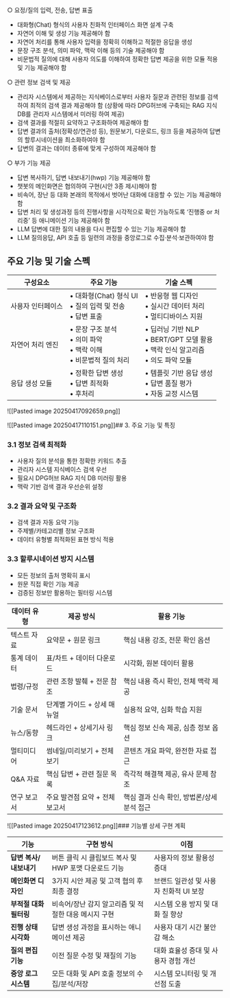 ○ 요정/질의 입력, 전송, 답변 표출 
- 대화형(Chat) 형식의 사용자 친화적 인터페이스 화면 설계 구축 
- 자연어 이해 및 생성 기능 제공해야 함 
- 자연어 처리를 통해 사용자 입력을 정확히 이해하고 적절한 응답을 생성 
- 문장 구조 분석, 의미 파악, 맥락 이해 등의 기술 제공해야 함 
- 비문법적 질의에 대해 사용자 의도를 이해하여 정확한 답변 제공을 위한 모듈 적용 및 기능 제공해야 함

○ 관련 정보 검색 및 제공 
- 관리자 시스템에서 제공하는 지식베이스로부터 사용자 질문과 관련된 정보를 검색하여 최적의 검색 결과 제공해야 함 (상황에 따라 DPG허브에 구축되는 RAG 지식 DB를 관리자 시스템에서 미러링 하여 제공) 
- 검색 결과를 적절히 요약하고 구조화하여 제공해야 함 
- 답변 결과의 출처(정확성/연관성 등), 원문보기, 다운로드, 링크 등을 제공하여 답변의 할루시네이션을 최소화하여야 함 
- 답변의 결과는 데이터 종류에 맞게 구성하여 제공해야 함

○ 부가 기능 제공 
- 답변 복사하기, 답변 내보내기(hwp) 기능 제공해야 함 
- 챗봇의 메인화면은 협의하여 구현(시안 3종 제시)해야 함 
- 비속어, 장난 등 대화 본래의 목적에서 벗어난 대화에 대응할 수 있는 기능 제공해야 함 
- 답변 처리 및 생성과정 등의 진행사항을 시각적으로 확인 가능하도록 ‘진행중 or 처리중’ 등 애니메이션 기능 제공해야 함 
- LLM 답변에 대한 질의 내용을 다시 편집할 수 있는 기능 제공해야 함 
- LLM 질의응답, API 호출 등 일련의 과정을 중앙로그로 수집·분석·보관하여야 함

## 주요 기능 및 기술 스펙

| 구성요소      | 주요 기능                                            | 기술 스펙                                                          |
| --------- | ------------------------------------------------ | -------------------------------------------------------------- |
| 사용자 인터페이스 | • 대화형(Chat) 형식 UI<br>• 질의 입력 및 전송<br>• 답변 표출     | • 반응형 웹 디자인<br>• 실시간 데이터 처리<br>• 멀티디바이스 지원                     |
| 자연어 처리 엔진 | • 문장 구조 분석<br>• 의미 파악<br>• 맥락 이해<br>• 비문법적 질의 처리 | • 딥러닝 기반 NLP<br>• BERT/GPT 모델 활용<br>• 맥락 인식 알고리즘<br>• 의도 파악 모듈 |
| 응답 생성 모듈  | • 정확한 답변 생성<br>• 답변 최적화<br>• 후처리                 | • 템플릿 기반 응답 생성<br>• 답변 품질 평가<br>• 자동 교정 시스템                    |
![[Pasted image 20250417092659.png]]


![[Pasted image 20250417110151.png]]## 3. 주요 기능 및 특징

### 3.1 정보 검색 최적화

- 사용자 질의 분석을 통한 정확한 키워드 추출
- 관리자 시스템 지식베이스 검색 우선
- 필요시 DPG허브 RAG 지식 DB 미러링 활용
- 맥락 기반 검색 결과 우선순위 설정

### 3.2 결과 요약 및 구조화

- 검색 결과 자동 요약 기능
- 주제별/카테고리별 정보 구조화
- 데이터 유형별 최적화된 표현 방식 적용

### 3.3 할루시네이션 방지 시스템

- 모든 정보의 출처 명확히 표시
- 원문 직접 확인 기능 제공
- 검증된 정보만 활용하는 필터링 시스템


| 데이터 유형 | 제공 방식              | 활용 기능                     |
| ------ | ------------------ | ------------------------- |
| 텍스트 자료 | 요약문 + 원문 링크        | 핵심 내용 강조, 전문 확인 옵션        |
| 통계 데이터 | 표/차트 + 데이터 다운로드    | 시각화, 원본 데이터 활용            |
| 법령/규정  | 관련 조항 발췌 + 전문 참조   | 핵심 내용 즉시 확인, 전체 맥락 제공     |
| 기술 문서  | 단계별 가이드 + 상세 매뉴얼   | 실용적 요약, 심화 학습 지원          |
| 뉴스/동향  | 헤드라인 + 상세기사 링크     | 핵심 정보 신속 제공, 심층 정보 옵션     |
| 멀티미디어  | 썸네일/미리보기 + 전체보기    | 콘텐츠 개요 파악, 완전한 자료 접근      |
| Q&A 자료 | 핵심 답변 + 관련 질문 목록   | 즉각적 해결책 제공, 유사 문제 참조      |
| 연구 보고서 | 주요 발견점 요약 + 전체 보고서 | 핵심 결과 신속 확인, 방법론/상세 분석 접근 |
![[Pasted image 20250417123612.png]]### 기능별 상세 구현 계획

| 기능             | 구현 방식                            | 이점                      |
| -------------- | -------------------------------- | ----------------------- |
| **답변 복사/내보내기** | 버튼 클릭 시 클립보드 복사 및 HWP 포맷 다운로드 기능 | 사용자의 정보 활용성 증대          |
| **메인화면 디자인**   | 3가지 시안 제공 및 고객 협의 후 최종 결정        | 브랜드 일관성 및 사용자 친화적 UI 보장 |
| **부적절 대화 필터링** | 비속어/장난 감지 알고리즘 및 적절한 대응 메시지 구현   | 시스템 오용 방지 및 대화 질 향상     |
| **진행 상태 시각화**  | 답변 생성 과정을 표시하는 애니메이션 제공          | 사용자 대기 시간 불안감 해소        |
| **질의 편집 기능**   | 이전 질문 수정 및 재질의 기능                | 대화 효율성 증대 및 사용자 경험 개선   |
| **중앙 로그 시스템**  | 모든 대화 및 API 호출 정보의 수집/분석/저장      | 시스템 모니터링 및 개선점 도출       |